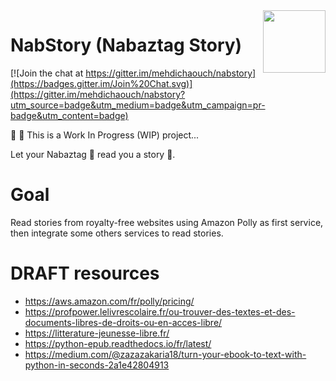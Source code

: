 <img align="right" width="100" height="100" src="https://user-images.githubusercontent.com/861701/115144683-40346180-a04e-11eb-8ddf-307588fb182c.png">

# NabStory (Nabaztag Story)

[![Join the chat at https://gitter.im/mehdichaouch/nabstory](https://badges.gitter.im/Join%20Chat.svg)](https://gitter.im/mehdichaouch/nabstory?utm_source=badge&utm_medium=badge&utm_campaign=pr-badge&utm_content=badge)

🚨 🚧 This is a Work In Progress (WIP) project...

Let your Nabaztag 🐰 read you a story 📖.

# Goal

Read stories from royalty-free websites using Amazon Polly as first service, then integrate some others services to read stories.

# DRAFT resources

- https://aws.amazon.com/fr/polly/pricing/
- https://profpower.lelivrescolaire.fr/ou-trouver-des-textes-et-des-documents-libres-de-droits-ou-en-acces-libre/
- https://litterature-jeunesse-libre.fr/
- https://python-epub.readthedocs.io/fr/latest/
- https://medium.com/@zazazakaria18/turn-your-ebook-to-text-with-python-in-seconds-2a1e42804913
